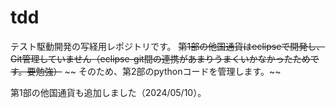 # tdd
テスト駆動開発の写経用レポジトリです。
~~第1部の他国通貨はeclipseで開発し、Git管理していません（eclipse-git間の連携があまりうまくいかなかったためです。要勉強）~~
~~ そのため、第2部のpythonコードを管理します。~~ 

第1部の他国通貨も追加しました（2024/05/10）。
